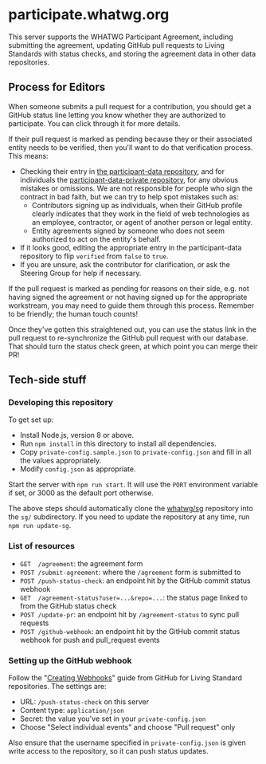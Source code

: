 # participate.whatwg.org

This server supports the WHATWG Participant Agreement, including submitting the agreement, updating GitHub pull requests to Living Standards with status checks, and storing the agreement data in other data repositories.

## Process for Editors

When someone submits a pull request for a contribution, you should get a GitHub status line letting you know whether they are authorized to participate. You can click through it for more details.

If their pull request is marked as pending because they or their associated entity needs to be verified, then you'll want to do that verification process. This means:

- Checking their entry in [the participant-data repository](https://github.com/whatwg/participant-data), and for individuals the [participant-data-private repository](https://github.com/whatwg/participant-data-private), for any obvious mistakes or omissions. We are not responsible for people who sign the contract in bad faith, but we can try to help spot mistakes such as:
  - Contributors signing up as individuals, when their GitHub profile clearly indicates that they work in the field of web technologies as an employee, contractor, or agent of another person or legal entity.
  - Entity agreements signed by someone who does not seem authorized to act on the entity's behalf.
- If it looks good, editing the appropriate entry in the participant-data repository to flip `verified` from `false` to `true`.
- If you are unsure, ask the contributor for clarification, or ask the Steering Group for help if necessary.

If the pull request is marked as pending for reasons on their side, e.g. not having signed the agreement or not having signed up for the appropriate workstream, you may need to guide them through this process. Remember to be friendly; the human touch counts!

Once they've gotten this straightened out, you can use the status link in the pull request to re-synchronize the GitHub pull request with our database. That should turn the status check green, at which point you can merge their PR!

## Tech-side stuff

### Developing this repository

To get set up:

- Install Node.js, version 8 or above.
- Run `npm install` in this directory to install all dependencies.
- Copy `private-config.sample.json` to `private-config.json` and fill in all the values appropriately.
- Modify `config.json` as appropriate.

Start the server with `npm run start`. It will use the `PORT` environment variable if set, or 3000 as the default port otherwise.

The above steps should automatically clone the [whatwg/sg](https://github.com/whatwg/sg) repository into the `sg/` subdirectory. If you need to update the repository at any time, run `npm run update-sg`.

### List of resources

- `GET  /agreement`: the agreement form
- `POST /submit-agreement`: where the `/agreement` form is submitted to
- `POST /push-status-check`: an endpoint hit by the GitHub commit status webhook
- `GET  /agreement-status?user=...&repo=...`: the status page linked to from the GitHub status check
- `POST /update-pr`: an endpoint hit by `/agreement-status` to sync pull requests
- `POST /github-webhook`: an endpoint hit by the GitHub commit status webhook for push and pull_request events

### Setting up the GitHub webhook

Follow the "[Creating Webhooks](https://developer.github.com/webhooks/creating/)" guide from GitHub for Living Standard repositories. The settings are:

- URL: `/push-status-check` on this server
- Content type: `application/json`
- Secret: the value you've set in your `private-config.json`
- Choose "Select individual events" and choose "Pull request" only

Also ensure that the username specified in `private-config.json` is given write access to the repository, so it can push status updates.
